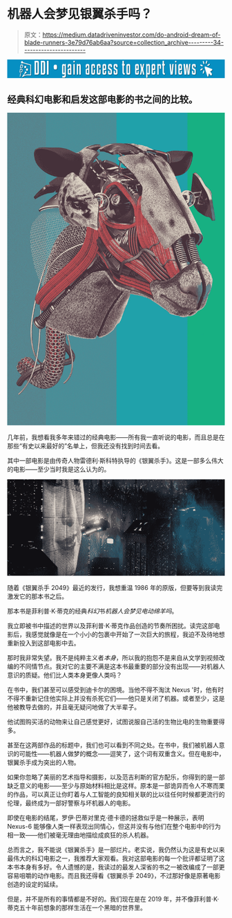 # 机器人会梦见银翼杀手吗？

> 原文：<https://medium.datadriveninvestor.com/do-android-dream-of-blade-runners-3e79d76ab6aa?source=collection_archive---------34----------------------->

[![](img/7aa0409c1419889ecbba14b032ff721a.png)](http://www.track.datadriveninvestor.com/1B9E)

## 经典科幻电影和启发这部电影的书之间的比较。

![](img/b1fec4ffeb6c4f7ba74a67ac47683871.png)

几年前，我想看我多年来错过的经典电影——所有我一直听说的电影，而且总是在那些“有史以来最好的”名单上，但我还没有找到时间去看。

其中一部电影是由传奇人物雷德利·斯科特执导的《银翼杀手》。这是一部多么伟大的电影——至少当时我是这么认为的。

![](img/1be9d0636032bbe3c4836e7d0c403f93.png)

随着《银翼杀手 2049》最近的发行，我想重温 1986 年的原版，但要等到我读完激发它的那本书之后。

那本书是菲利普·K·蒂克的经典*科幻*书*机器人会梦见电动绵羊吗*。

我立即被书中描述的世界以及菲利普·K·蒂克作品创造的节奏所困扰。读完这部电影后，我感觉就像是在一个小小的包裹中开始了一次巨大的旅程，我迫不及待地想重新投入到这部电影中去。

那时我非常失望。我不是纯粹主义者*本身*，所以我的抱怨不是来自从文学到视频改编的不同情节点。我对它的主要不满是这本书最重要的部分没有出现——对机器人意识的质疑。他们比人类本身更像人类吗？

在书中，我们甚至可以感受到迪卡尔的困境。当他不得不淘汰 Nexus '时，他有时不得不重新记住他实际上并没有杀死它们——他只是关闭了机器。或者至少，这是他被教导去做的，并且毫无疑问地做了大半辈子。

他试图购买活的动物来让自己感觉更好，试图说服自己活的生物比电的生物重要得多。

甚至在这两部作品的标题中，我们也可以看到不同之处。在书中，我们被机器人意识的可能性——机器人做梦的概念——逗笑了，这个词有双重含义。但在电影中，银翼杀手成为突出的人物。

如果你忽略了美丽的艺术指导和摄影，以及范吉利斯的官方配乐，你得到的是一部缺乏意义的电影——至少与原始材料相比是这样。原本是一部诡异而令人不寒而栗的作品，可以真正让你盯着与人工智能的良知相关联的比以往任何时候都更流行的伦理，最终成为一部好警察与坏机器人的电影。

即使在电影的结尾，罗伊·巴蒂对里克·德卡德的拯救似乎是一种展示，表明 Nexus-6 能够像人类一样表现出同情心，但这并没有与他们在整个电影中的行为相一致——他们被毫无理由地描绘成疯狂的杀人机器。

总而言之，我不能说《银翼杀手》是一部烂片。老实说，我仍然认为这是有史以来最伟大的科幻电影之一，我推荐大家观看。我对这部电影的每一个批评都证明了这本书本身有多好。令人遗憾的是，我读过的最发人深省的书之一被改编成了一部更容易咀嚼的动作电影。而且我还得看《银翼杀手 2049》，不过那好像是原著电影创造的设定的延续。

但是，并不是所有的事情都是不好的。我们现在是在 2019 年，并不像菲利普·K·蒂克五十年前想象的那样生活在一个黑暗的世界里。